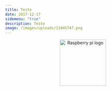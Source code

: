 ```yaml
---
title: Teste
date: 2017-12-17
sidemenu: "true"
description: Teste
image: /images/uploads/11045747.png
---
```

<p align="center">
<img src="/images/uploads/raspberry-pi-logo.png" width="150" title="Raspberry pi logo">
</p>

